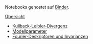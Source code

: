 Notebooks gehostet auf [Binder](https://mybinder.org).

[Übersicht](https://mybinder.org/v2/gh/ies-me/ME-Notebooks/master)

* [Kullback-Leibler-Divergenz](https://mybinder.org/v2/gh/ies-me/ME-Notebooks/master?filepath=2.4%20KL-Div.ipynb)
* [Modellparameter](https://mybinder.org/v2/gh/ies-me/ME-Notebooks/master?filepath=2.6%20Modellparameter.ipynb)
* [Fourier-Deskriptoren und Invarianzen](https://mybinder.org/v2/gh/ies-me/ME-Notebooks/master?filepath=2.6%20Fourierdeskriptoren.ipynb)
